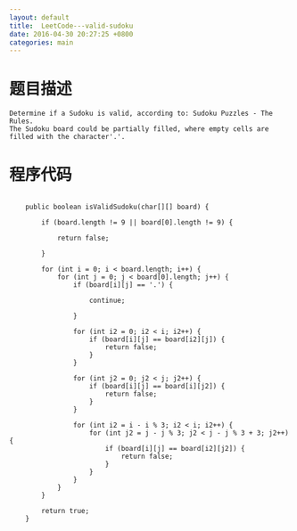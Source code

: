 ```yaml
---
layout: default
title:  LeetCode---valid-sudoku
date: 2016-04-30 20:27:25 +0800 
categories: main
---
```



题目描述
=
	Determine if a Sudoku is valid, according to: Sudoku Puzzles - The Rules.
	The Sudoku board could be partially filled, where empty cells are filled with the character'.'.

程序代码
=

```
	
	public boolean isValidSudoku(char[][] board) {

		if (board.length != 9 || board[0].length != 9) {

			return false;

		}

		for (int i = 0; i < board.length; i++) {
			for (int j = 0; j < board[0].length; j++) {
				if (board[i][j] == '.') {

					continue;

				}

				for (int i2 = 0; i2 < i; i2++) {
					if (board[i][j] == board[i2][j]) {
						return false;
					}
				}

				for (int j2 = 0; j2 < j; j2++) {
					if (board[i][j] == board[i][j2]) {
						return false;
					}
				}

				for (int i2 = i - i % 3; i2 < i; i2++) {
					for (int j2 = j - j % 3; j2 < j - j % 3 + 3; j2++) {
						if (board[i][j] == board[i2][j2]) {
							return false;
						}
					}
				}
			}
		}

		return true;
	}
```

